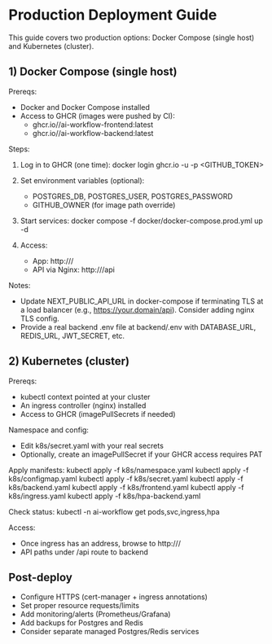 # Production Deployment Guide

This guide covers two production options: Docker Compose (single host) and Kubernetes (cluster).

## 1) Docker Compose (single host)

Prereqs:
- Docker and Docker Compose installed
- Access to GHCR (images were pushed by CI):
  - ghcr.io/<your-gh-username>/ai-workflow-frontend:latest
  - ghcr.io/<your-gh-username>/ai-workflow-backend:latest

Steps:
1. Log in to GHCR (one time):
   docker login ghcr.io -u <your-gh-username> -p <GITHUB_TOKEN>

2. Set environment variables (optional):
   - POSTGRES_DB, POSTGRES_USER, POSTGRES_PASSWORD
   - GITHUB_OWNER (for image path override)

3. Start services:
   docker compose -f docker/docker-compose.prod.yml up -d

4. Access:
   - App: http://<server-ip>/
   - API via Nginx: http://<server-ip>/api

Notes:
- Update NEXT_PUBLIC_API_URL in docker-compose if terminating TLS at a load balancer (e.g., https://your.domain/api). Consider adding nginx TLS config.
- Provide a real backend .env file at backend/.env with DATABASE_URL, REDIS_URL, JWT_SECRET, etc.

## 2) Kubernetes (cluster)

Prereqs:
- kubectl context pointed at your cluster
- An ingress controller (nginx) installed
- Access to GHCR (imagePullSecrets if needed)

Namespace and config:
- Edit k8s/secret.yaml with your real secrets
- Optionally, create an imagePullSecret if your GHCR access requires PAT

Apply manifests:
  kubectl apply -f k8s/namespace.yaml
  kubectl apply -f k8s/configmap.yaml
  kubectl apply -f k8s/secret.yaml
  kubectl apply -f k8s/backend.yaml
  kubectl apply -f k8s/frontend.yaml
  kubectl apply -f k8s/ingress.yaml
  kubectl apply -f k8s/hpa-backend.yaml

Check status:
  kubectl -n ai-workflow get pods,svc,ingress,hpa

Access:
- Once ingress has an address, browse to http://<ingress-host>/
- API paths under /api route to backend

## Post-deploy
- Configure HTTPS (cert-manager + ingress annotations)
- Set proper resource requests/limits
- Add monitoring/alerts (Prometheus/Grafana)
- Add backups for Postgres and Redis
- Consider separate managed Postgres/Redis services
